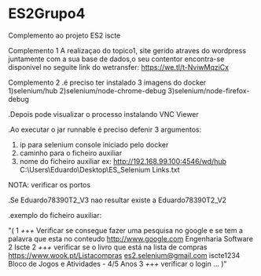 # ES2Grupo4
Complemento ao projeto ES2 iscte

Complemento 1
A realizaçao do topico1, site gerido atraves do wordpress juntamente com a sua base de dados,o seu contentor encontra-se disponivel no seguite link do wetransfer: https://we.tl/t-NviwMqziCx  

Complemento 2
.é preciso ter instalado 3 imagens do docker
1)selenium/hub
2)selenium/node-chrome-debug
3)selenium/node-firefox-debug

.Depois pode visualizar o processo instalando VNC Viewer


.Ao executar o jar runnable é preciso defenir 3 argumentos:
1) ip para selenium console iniciado pelo docker
2) caminho para o ficheiro auxiliar
3) nome do ficheiro auxiliar
ex: http://192.168.99.100:4546/wd/hub C:\\Users\\Eduardo\\Desktop\\ES_Selenium Links.txt

NOTA: verificar os portos

.Se Eduardo78390T2_V3 nao resultar existe a Eduardo78390T2_V2

.exemplo do ficheiro auxiliar:

"(
1 *+*+*+* Verificar se consegue fazer uma pesquisa no google e se tem a palavra que esta no conteudo
http://www.google.com
Engenharia Software 2 Iscte
2 *+*+*+* verificar se o livro que está na lista de compras
https://www.wook.pt/Listacompras
es2.selenium@gmail.com
iscte1234
Bloco de Jogos e Atividades - 4/5 Anos
3 *+*+*+* verificar o login
...
)"
